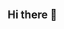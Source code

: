 ## Hi there 👋

<ing src="https://github.com/Crazy1god/Crazy1god/blob/main/tired-cat.gif" alt="The Unlimited" width="600">
